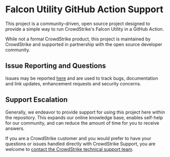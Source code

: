 # Falcon Utility GitHub Action Support

This project is a community-driven, open source project designed to provide a simple way to run CrowdStrike's Falcon Utility in a GitHub Action.

While not a formal CrowdStrike product, this project is maintained by CrowdStrike and supported in partnership with the open source developer community.

## Issue Reporting and Questions

Issues may be reported [here](https://github.com/CrowdStrike/falconutil-action/issues/new) and are used to track bugs, documentation and link updates, enhancement requests and security concerns.

## Support Escalation

Generally, we endeavor to provide support for using this project here within the repository. This expands our online knowledge base, enables self-help for our community, and can reduce the amount of time for you to receive answers.

If you are a CrowdStrike customer and you would prefer to have your questions or issues handled directly with CrowdStrike Support, you are welcome to [contact the CrowdStrike technical support team](https://supportportal.crowdstrike.com/).
